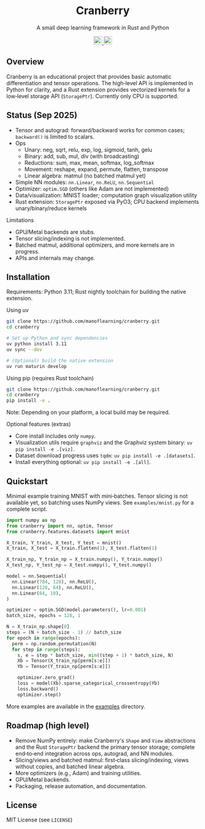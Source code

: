 <h1 align="center">Cranberry</h1>

<p align="center">
A small deep learning framework in Rust and Python
</p>

<p align="center">
  <a href="https://github.com/manoflearning/cranberry/actions/workflows/main.yaml">
    <img src="https://github.com/manoflearning/cranberry/actions/workflows/main.yaml/badge.svg" alt="Unit Tests" height="22">
  </a>
  <a href="https://github.com/manoflearning/cranberry/stargazers">
    <img src="https://img.shields.io/github/stars/manoflearning/cranberry" alt="GitHub Stars" height="22">
  </a>
</p>

## Overview

Cranberry is an educational project that provides basic automatic differentiation and tensor operations. The high‑level API is implemented in Python for clarity, and a Rust extension provides vectorized kernels for a low‑level storage API (`StoragePtr`). Currently only CPU is supported.

## Status (Sep 2025)

- Tensor and autograd: forward/backward works for common cases; `backward()` is limited to scalars.
- Ops
  - Unary: neg, sqrt, relu, exp, log, sigmoid, tanh, gelu
  - Binary: add, sub, mul, div (with broadcasting)
  - Reductions: sum, max, mean, softmax, log_softmax
  - Movement: reshape, expand, permute, flatten, transpose
  - Linear algebra: matmul (no batched matmul yet)
- Simple NN modules: `nn.Linear`, `nn.ReLU`, `nn.Sequential`
- Optimizer: `optim.SGD` (others like Adam are not implemented)
- Data/visualization: MNIST loader; computation graph visualization utility
- Rust extension: `StoragePtr` exposed via PyO3; CPU backend implements unary/binary/reduce kernels

Limitations
- GPU/Metal backends are stubs.
- Tensor slicing/indexing is not implemented.
- Batched matmul, additional optimizers, and more kernels are in progress.
- APIs and internals may change.

## Installation

Requirements: Python 3.11; Rust nightly toolchain for building the native extension.

Using uv
```bash
git clone https://github.com/manoflearning/cranberry.git
cd cranberry

# Set up Python and sync dependencies
uv python install 3.11
uv sync --dev

# (Optional) build the native extension
uv run maturin develop
```

Using pip (requires Rust toolchain)
```bash
git clone https://github.com/manoflearning/cranberry.git
cd cranberry
pip install -e .
```

Note: Depending on your platform, a local build may be required.

Optional features (extras)
- Core install includes only `numpy`.
- Visualization utils require `graphviz` and the Graphviz system binary: `uv pip install -e .[viz]`.
- Dataset download progress uses `tqdm`: `uv pip install -e .[datasets]`.
- Install everything optional: `uv pip install -e .[all]`.

## Quickstart

Minimal example training MNIST with mini‑batches. Tensor slicing is not available yet, so batching uses NumPy views. See `examples/mnist.py` for a complete script.

```python
import numpy as np
from cranberry import nn, optim, Tensor
from cranberry.features.datasets import mnist

X_train, Y_train, X_test, Y_test = mnist()
X_train, X_test = X_train.flatten(1), X_test.flatten(1)

X_train_np, Y_train_np = X_train.numpy(), Y_train.numpy()
X_test_np, Y_test_np = X_test.numpy(), Y_test.numpy()

model = nn.Sequential(
  nn.Linear(784, 128), nn.ReLU(),
  nn.Linear(128, 64), nn.ReLU(),
  nn.Linear(64, 10),
)

optimizer = optim.SGD(model.parameters(), lr=0.001)
batch_size, epochs = 128, 1

N = X_train_np.shape[0]
steps = (N + batch_size - 1) // batch_size
for epoch in range(epochs):
  perm = np.random.permutation(N)
  for step in range(steps):
    s, e = step * batch_size, min((step + 1) * batch_size, N)
    Xb = Tensor(X_train_np[perm[s:e]])
    Yb = Tensor(Y_train_np[perm[s:e]])

    optimizer.zero_grad()
    loss = model(Xb).sparse_categorical_crossentropy(Yb)
    loss.backward()
    optimizer.step()
```

More examples are available in the [examples](./examples) directory.

## Roadmap (high level)

- Remove NumPy entirely: make Cranberry's `Shape` and `View` abstractions and the Rust `StoragePtr` backend the primary tensor storage; complete end‑to‑end integration across ops, autograd, and NN modules.
- Slicing/views and batched matmul: first‑class slicing/indexing, views without copies, and batched linear algebra.
- More optimizers (e.g., Adam) and training utilities.
- GPU/Metal backends.
- Packaging, release automation, and documentation.

## License

MIT License (see `LICENSE`)
